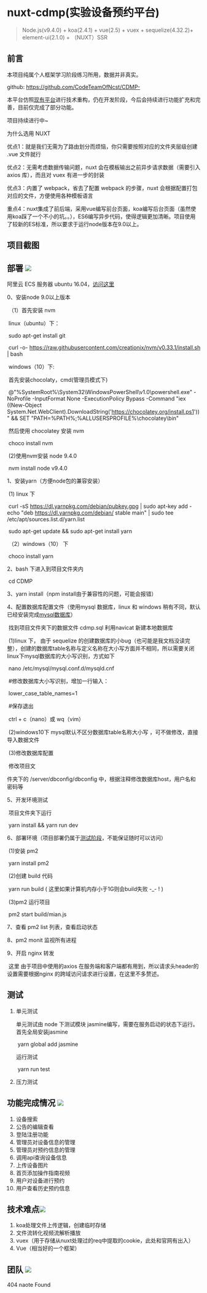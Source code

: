 # nuxt-cdmp(实验设备预约平台)

> Node.js(v9.4.0) + koa(2.4.1) + vue(2.5) + vuex + sequelize(4.32.2)+ element-ui(2.1.0) + （NUXT）SSR
## 前言 

本项目纯属个人框架学习阶段练习所用，数据并非真实。

github: https://github.com/CodeTeamOfNcst/CDMP-

本平台仿照[现有平台](http://fxcszx.ncst.edu.cn/)进行技术重构，仍在开发阶段，今后会持续进行功能扩充和完善，目前仅完成了部分功能。

项目持续进行中~

为什么选用 NUXT 

优点1：就是我们无需为了路由划分而烦恼，你只需要按照对应的文件夹层级创建 .vue 文件就行

优点2：无需考虑数据传输问题，nuxt 会在模板输出之前异步请求数据（需要引入 axios 库），而且对 vuex 有进一步的封装

优点3：内置了 webpack，省去了配置 webpack 的步骤，nuxt 会根据配置打包对应的文件，方便使用各种模板语言

重点4：nuxt集成了前后端，采用vue编写前台页面，koa编写后台页面（虽然使用koa踩了一个不小的坑。。），ES6编写异步代码，使得逻辑更加清晰。项目使用了较新的ES标准，所以要求于运行node版本在9.0以上。



## 项目截图 







## 部署 <img src="https://img.shields.io/project/deploy-v1.0.0-blue.svg"/>

阿里云 ECS 服务器 ubuntu 16.04，[访问这里](http://120.77.87.244)

0、安装node 9.0以上版本

​	（1）首先安装 nvm 

​		linux（ubuntu）下：

​			sudo apt-get install git     

​			curl -o- https://raw.githubusercontent.com/creationix/nvm/v0.33.1/install.sh | bash

​		windows（10）下:

​			首先安装chocolaty，cmd(管理员模式下)

​			@"%SystemRoot%\System32\WindowsPowerShell\v1.0\powershell.exe" -NoProfile -InputFormat None -ExecutionPolicy Bypass -Command "iex ((New-Object System.Net.WebClient).DownloadString('https://chocolatey.org/install.ps1'))" && SET "PATH=%PATH%;%ALLUSERSPROFILE%\chocolatey\bin"

​			然后使用 chocolatey 安装  nvm

​			choco install nvm

​		(2)使用nvm安装 node 9.4.0

​			nvm install node v9.4.0

1、安装yarn（方便node包的兼容安装）

​		(1) linux 下

​			curl -sS https://dl.yarnpkg.com/debian/pubkey.gpg | sudo apt-key add -echo "deb https://dl.yarnpkg.com/debian/ stable main" | sudo tee /etc/apt/sources.list.d/yarn.list

​			sudo apt-get update && sudo apt-get install yarn

​		（2）windows（10） 下

​			 choco install yarn

2、bash 下进入到项目文件夹内

​		cd CDMP

3、yarn install（npm install由于兼容性的问题，可能会报错）

4、配置数据库配置文件（使用mysql 数据库，linux 和 windows 稍有不同，默认已经安装完成[mysql数据库](https://www.mysql.com/downloads/)）

​		找到项目文件夹下的数据文件 cdmp.sql 利用navicat 新建本地数据库

​		(1)linux 下， 由于 sequelize 的创建数据库的小bug（也可能是我文档没读完整），创建的数据库table名称与定义名称在大小写方面并不相同，所以需要关闭linux下mysql数据库的大小写识别，方式如下

​			nano 	/etc/mysql/mysql.conf.d/mysqld.cnf

​			\#修改数据库大小写识别，增加一行输入：

​			lower_case_table_names=1

​			\#保存退出	

​			ctrl + c（nano）或 wq（vim）

​		(2)windows10下 mysql默认不区分数据库table名称大小写 ，可不做修改，直接导入数据文件

​	        (3)修改数据库配置

​			修改项目文

件夹下的 /server/dbconfig/dbconfig 中，根据注释修改数据库host，用户名和密码等

5、开发环境测试

​		项目文件夹下运行

​			yarn install && yarn run dev

6、部署环境（项目部署仍属于[测试阶段](http://chrisprosise.top/)，不能保证随时可以访问）

​		(1)安装 pm2

​			yarn install pm2

​		(2)创建 build 代码

​			yarn run build  ( 这里如果计算机内存小于1G则会build失败 -_- ! )

​		(3)pm2 运行项目

​			pm2 start build/mian.js

7、查看 pm2 list 列表，查看启动状态

8、pm2 monit  监视所有进程

9、开启 nginx 转发

​	 这里 由于项目中使用的axios 在服务端和客户端都有用到，所以请求头header的设置需要根据nginx 的跨域访问请求进行设置，在这里不多赘述。

## 测试

1. 单元测试

   单元测试由 node 下测试模块 jasmine编写，需要在服务启动的状态下运行。首先全局安装jasmine

   ​	yarn global add jasmine

   运行测试

   ​	yarn run test

2. 压力测试

## 功能完成情况 <img src="https://img.shields.io/badge/complete-v1.0.0-origin.svg"/>

1. 设备搜索
2. 公告的编辑查看
3. 登陆注册功能
4. 管理员对设备信息的管理
5. 管理员对预约信息的管理
6. 调用api查询设备信息
7. 上传设备图片
8. 首页添加操作指南视频
9. 用户对设备进行预约
10. 用户查看历史预约信息

## 技术难点<img src="https://img.shields.io/badge/estimate-v1.0.0-ff69b4.svg"/>
1. koa处理文件上传逻辑，创建临时存储
2. 文件流转化视频流解析播放
3. vuex（用于存储从nuxt处理过的req中提取的cookie，此处和官网有出入）
4. Vue（相当好的一个框架）

## 团队 <img src="https://img.shields.io/oneself/my-ff69b4.svg"/>

404 naote Found

## 

